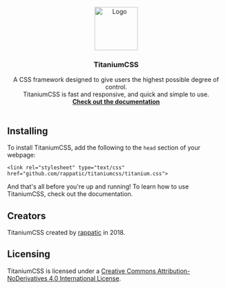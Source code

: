 <p align="center">
  <a href="#">
    <img src="https://image.ibb.co/dafe6o/Picture2.png" alt="Logo" width=100 height=100>
  </a>

  <h3 align="center">TitaniumCSS</h3>
  <p align="center">
    A CSS framework designed to give users the highest possible degree of control.<br>TitaniumCSS is fast and responsive, and quick and simple to use.
  <br>
    <a href="#"><strong>Check out the documentation</strong></a>
    <br>
  <br>
  </p>
</p>

## Installing

To install TitaniumCSS, add the following to the `head` section of your webpage:

`<link rel="stylesheet" type="text/css" href="github.com/rappatic/titaniumcss/titanium.css">`

And that's all before you're up and running! To learn how to use TitaniumCSS, check out the documentation.

## Creators

TitaniumCSS created by <a href="https://rappatic.com" target="_blank">rappatic</a> in 2018.

## Licensing

TitaniumCSS is licensed under a <a rel="license" href="http://creativecommons.org/licenses/by-nd/4.0/">Creative Commons Attribution-NoDerivatives 4.0 International License</a>.
